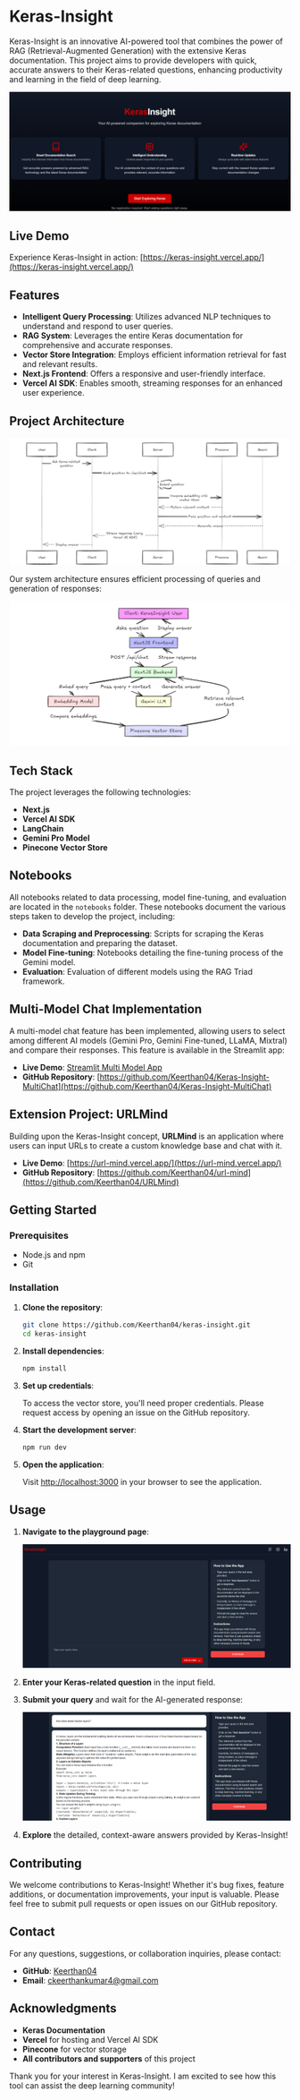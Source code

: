# Keras-Insight

Keras-Insight is an innovative AI-powered tool that combines the power of RAG (Retrieval-Augmented Generation) with the extensive Keras documentation. This project aims to provide developers with quick, accurate answers to their Keras-related questions, enhancing productivity and learning in the field of deep learning.

![Keras-Insight Homepage](images/Home%20Page.png)

## Live Demo

Experience Keras-Insight in action: [https://keras-insight.vercel.app/](https://keras-insight.vercel.app/)

## Features

- **Intelligent Query Processing**: Utilizes advanced NLP techniques to understand and respond to user queries.
- **RAG System**: Leverages the entire Keras documentation for comprehensive and accurate responses.
- **Vector Store Integration**: Employs efficient information retrieval for fast and relevant results.
- **Next.js Frontend**: Offers a responsive and user-friendly interface.
- **Vercel AI SDK**: Enables smooth, streaming responses for an enhanced user experience.

## Project Architecture

![Architecture Overview](images/architecture_overview.png)

Our system architecture ensures efficient processing of queries and generation of responses:

![Architecture Flowchart](images/architecture_flowchart.png)

## Tech Stack

The project leverages the following technologies:

- **Next.js**
- **Vercel AI SDK**
- **LangChain**
- **Gemini Pro Model**
- **Pinecone Vector Store**

## Notebooks

All notebooks related to data processing, model fine-tuning, and evaluation are located in the `notebooks` folder. These notebooks document the various steps taken to develop the project, including:

- **Data Scraping and Preprocessing**: Scripts for scraping the Keras documentation and preparing the dataset.
- **Model Fine-tuning**: Notebooks detailing the fine-tuning process of the Gemini model.
- **Evaluation**: Evaluation of different models using the RAG Triad framework.

## Multi-Model Chat Implementation

A multi-model chat feature has been implemented, allowing users to select among different AI models (Gemini Pro, Gemini Fine-tuned, LLaMA, Mixtral) and compare their responses. This feature is available in the Streamlit app:

- **Live Demo**: [Streamlit Multi Model App](https://keras-insight-multichat-smqjfqynqvwczeep8tdzuw.streamlit.app/)
- **GitHub Repository**: [https://github.com/Keerthan04/Keras-Insight-MultiChat](https://github.com/Keerthan04/Keras-Insight-MultiChat)

## Extension Project: URLMind

Building upon the Keras-Insight concept, **URLMind** is an application where users can input URLs to create a custom knowledge base and chat with it.

- **Live Demo**: [https://url-mind.vercel.app/](https://url-mind.vercel.app/)
- **GitHub Repository**: [https://github.com/Keerthan04/url-mind](https://github.com/Keerthan04/URLMind)

## Getting Started

### Prerequisites

- Node.js and npm
- Git

### Installation

1. **Clone the repository**:

   ```bash
   git clone https://github.com/Keerthan04/keras-insight.git
   cd keras-insight
   ```

2. **Install dependencies**:

   ```bash
   npm install
   ```

3. **Set up credentials**:

   To access the vector store, you'll need proper credentials. Please request access by opening an issue on the GitHub repository.

4. **Start the development server**:

   ```bash
   npm run dev
   ```

5. **Open the application**:

   Visit [http://localhost:3000](http://localhost:3000) in your browser to see the application.

## Usage

1. **Navigate to the playground page**:

   ![Chat Page](images/Chat%20Page.png)

2. **Enter your Keras-related question** in the input field.

3. **Submit your query** and wait for the AI-generated response:

   ![Chat Response](images/ChatResponse.png)

4. **Explore** the detailed, context-aware answers provided by Keras-Insight!

## Contributing

We welcome contributions to Keras-Insight! Whether it's bug fixes, feature additions, or documentation improvements, your input is valuable. Please feel free to submit pull requests or open issues on our GitHub repository.

## Contact

For any questions, suggestions, or collaboration inquiries, please contact:

- **GitHub**: [Keerthan04](https://github.com/Keerthan04)
- **Email**: [ckeerthankumar4@gmail.com](mailto:ckeerthankumar4@gmail.com)

## Acknowledgments

- **Keras Documentation**
- **Vercel** for hosting and Vercel AI SDK
- **Pinecone** for vector storage
- **All contributors and supporters** of this project

Thank you for your interest in Keras-Insight. I am excited to see how this tool can assist the deep learning community!
